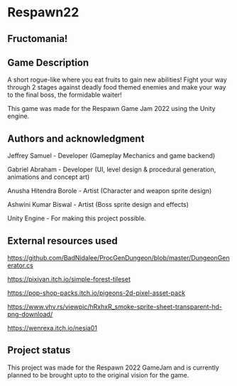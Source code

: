 # Respawn22





## Fructomania!


## Game Description
A short rogue-like where you eat fruits to gain new abilities!
Fight your way through 2 stages against deadly food themed enemies and make your way to the final boss, the formidable waiter!

This game was made for the Respawn Game Jam 2022 using the Unity engine.





## Authors and acknowledgment

Jeffrey Samuel - Developer (Gameplay Mechanics and game backend)

Gabriel Abraham - Developer (UI, level design & procedural generation, animations and concept art)

Anusha Hitendra Borole - Artist (Character and weapon sprite design)

Ashwini Kumar Biswal - Artist (Boss sprite design and effects)


Unity Engine - For making this project possible.

## External resources used

https://github.com/BadNidalee/ProcGenDungeon/blob/master/DungeonGenerator.cs

https://pixivan.itch.io/simple-forest-tileset

https://pop-shop-packs.itch.io/pigeons-2d-pixel-asset-pack

https://www.vhv.rs/viewpic/hRxhxR_smoke-sprite-sheet-transparent-hd-png-download/

https://wenrexa.itch.io/nesia01



## Project status
This project was made for the Respawn 2022 GameJam and is currently planned to be brought upto to the original vision for the game.


